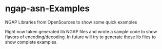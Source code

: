 # ngap-asn-Examples
NGAP Libraries from OpenSources to show some quick examples

Right now taken generated lib NGAP files and wrote a sample code to show flavors of encoding/decoding.
In future will try to generate these lib files to show complete examples.
